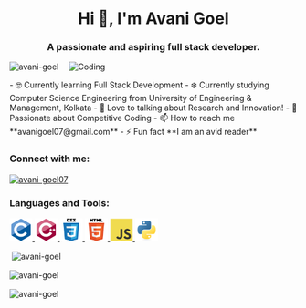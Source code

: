 
<h1 align="center">Hi 👋, I'm Avani Goel</h1>
<h3 align="center">A passionate and aspiring full stack developer.</h3>
<img align="right" alt="Coding" width="400" src="https://cdn.dribbble.com/users/2646423/screenshots/5507196/computer.gif"> 

<p align="left"> <img src="https://komarev.com/ghpvc/?username=avani-goel&label=Profile%20views&color=0e75b6&style=flat" alt="avani-goel" /> </p>
- 🤓 Currently learning Full Stack Development
- ❄️ Currently studying Computer Science Engineering from University of Engineering & Management, Kolkata
- 🚀 Love to talking about Research and Innovation!
- 💪 Passionate about Competitive Coding
- 📫 How to reach me **avanigoel07@gmail.com**
- ⚡ Fun fact **I am an avid reader**

<h3 align="left">Connect with me:</h3>
<p align="left">
<a href="https://linkedin.com/in/avani-goel07" target="blank"><img align="center" src="https://raw.githubusercontent.com/rahuldkjain/github-profile-readme-generator/master/src/images/icons/Social/linked-in-alt.svg" alt="avani-goel07" height="30" width="40" /></a>
</p>

<h3 align="left">Languages and Tools:</h3>
<p align="left"> <a href="https://www.cprogramming.com/" target="_blank" rel="noreferrer"> <img src="https://raw.githubusercontent.com/devicons/devicon/master/icons/c/c-original.svg" alt="c" width="40" height="40"/> </a> <a href="https://www.w3schools.com/cpp/" target="_blank" rel="noreferrer"> <img src="https://raw.githubusercontent.com/devicons/devicon/master/icons/cplusplus/cplusplus-original.svg" alt="cplusplus" width="40" height="40"/> </a> <a href="https://www.w3schools.com/css/" target="_blank" rel="noreferrer"> <img src="https://raw.githubusercontent.com/devicons/devicon/master/icons/css3/css3-original-wordmark.svg" alt="css3" width="40" height="40"/> </a> <a href="https://www.w3.org/html/" target="_blank" rel="noreferrer"> <img src="https://raw.githubusercontent.com/devicons/devicon/master/icons/html5/html5-original-wordmark.svg" alt="html5" width="40" height="40"/> </a> <a href="https://developer.mozilla.org/en-US/docs/Web/JavaScript" target="_blank" rel="noreferrer"> <img src="https://raw.githubusercontent.com/devicons/devicon/master/icons/javascript/javascript-original.svg" alt="javascript" width="40" height="40"/> </a> <a href="https://www.python.org" target="_blank" rel="noreferrer"> <img src="https://raw.githubusercontent.com/devicons/devicon/master/icons/python/python-original.svg" alt="python" width="40" height="40"/> </a> </p>

</p>

<p>&nbsp;<img align="center" src="https://github-readme-stats.vercel.app/api?username=avani-goel&show_icons=true&locale=en" alt="avani-goel" /></p>

<p><img align="center" src="https://github-readme-streak-stats.herokuapp.com/?user=avani-goel&" alt="avani-goel" /></p>

<p><img align="center" src="https://github-readme-stats.vercel.app/api/top-langs?username=avani-goel&show_icons=true&locale=en&layout=compact" alt="avani-goel" />
